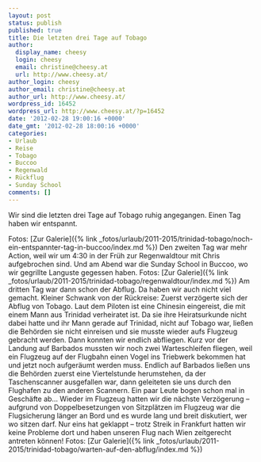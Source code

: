 ```yaml
---
layout: post
status: publish
published: true
title: Die letzten drei Tage auf Tobago
author:
  display_name: cheesy
  login: cheesy
  email: christine@cheesy.at
  url: http://www.cheesy.at/
author_login: cheesy
author_email: christine@cheesy.at
author_url: http://www.cheesy.at/
wordpress_id: 16452
wordpress_url: http://www.cheesy.at/?p=16452
date: '2012-02-28 19:00:16 +0000'
date_gmt: '2012-02-28 18:00:16 +0000'
categories:
- Urlaub
- Reise
- Tobago
- Buccoo
- Regenwald
- Rückflug
- Sunday School
comments: []
---
```

<!--:de-->Wir sind die letzten drei Tage auf Tobago ruhig angegangen. Einen Tag haben wir entspannt.
Fotos:
[Zur Galerie]({% link _fotos/urlaub/2011-2015/trinidad-tobago/noch-ein-entspannter-tag-in-buccoo/index.md %})
Den zweiten Tag war mehr Action, weil wir um 4:30 in der Früh zur Regenwaldtour mit Chris aufgebrochen sind. Und am Abend war die Sunday School in Buccoo, wo wir gegrillte Languste gegessen haben.
Fotos:
[Zur Galerie]({% link _fotos/urlaub/2011-2015/trinidad-tobago/regenwaldtour/index.md %})
Am dritten Tag war dann schon der Abflug. Da haben wir auch nicht viel gemacht. Kleiner Schwank von der Rückreise:
Zuerst verzögerte sich der Abflug von Tobago. Laut dem Piloten ist eine Chinesin eingereist, die mit einem Mann aus Trinidad verheiratet ist. Da sie ihre Heiratsurkunde nicht dabei hatte und ihr Mann gerade auf Trinidad, nicht auf Tobago war, ließen die Behörden sie nicht einreisen und sie musste wieder aufs Flugzeug gebracht werden. Dann konnten wir endlich abfliegen. Kurz vor der Landung auf Barbados mussten wir noch zwei Warteschleifen fliegen, weil ein Flugzeug auf der Flugbahn einen Vogel ins Triebwerk bekommen hat und jetzt noch aufgeräumt werden muss. Endlich auf Barbados ließen uns die Behörden zuerst eine Viertelstunde herumstehen, da der Taschenscanner ausgefallen war, dann geleiteten sie uns durch den Flughafen zu den anderen Scannern. Ein paar Leute bogen schon mal in Geschäfte ab… Wieder im Flugzeug hatten wir die nächste Verzögerung – aufgrund von Doppelbesetzungen von Sitzplätzen im Flugzeug war die Flugsicherung länger an Bord und es wurde lang und breit diskutiert, wer wo sitzen darf. Nur eins hat geklappt – trotz Streik in Frankfurt hatten wir keine Probleme dort und haben unseren Flug nach Wien zeitgerecht antreten können!
Fotos:
[Zur Galerie]({% link _fotos/urlaub/2011-2015/trinidad-tobago/warten-auf-den-abflug/index.md %})
<!--:-->
